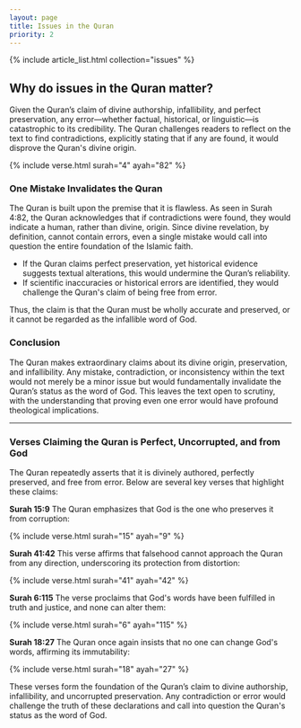 ```yaml
---
layout: page
title: Issues in the Quran
priority: 2
---
```


{% include article_list.html collection="issues" %}

## Why do issues in the Quran matter?

Given the Quran’s claim of divine authorship, infallibility, and perfect preservation, any error—whether factual, historical, or linguistic—is catastrophic to its credibility. The Quran challenges readers to reflect on the text to find contradictions, explicitly stating that if any are found, it would disprove the Quran's divine origin.

{% include verse.html surah="4" ayah="82" %}

### One Mistake Invalidates the Quran

The Quran is built upon the premise that it is flawless. As seen in Surah 4:82, the Quran acknowledges that if contradictions were found, they would indicate a human, rather than divine, origin. Since divine revelation, by definition, cannot contain errors, even a single mistake would call into question the entire foundation of the Islamic faith.

- If the Quran claims perfect preservation, yet historical evidence suggests textual alterations, this would undermine the Quran’s reliability.
- If scientific inaccuracies or historical errors are identified, they would challenge the Quran's claim of being free from error.

Thus, the claim is that the Quran must be wholly accurate and preserved, or it cannot be regarded as the infallible word of God.

### Conclusion

The Quran makes extraordinary claims about its divine origin, preservation, and infallibility. Any mistake, contradiction, or inconsistency within the text would not merely be a minor issue but would fundamentally invalidate the Quran’s status as the word of God. This leaves the text open to scrutiny, with the understanding that proving even one error would have profound theological implications.

---

### Verses Claiming the Quran is Perfect, Uncorrupted, and from God

The Quran repeatedly asserts that it is divinely authored, perfectly preserved, and free from error. Below are several key verses that highlight these claims:

**Surah 15:9**
The Quran emphasizes that God is the one who preserves it from corruption:

{% include verse.html surah="15" ayah="9" %}

**Surah 41:42**
This verse affirms that falsehood cannot approach the Quran from any direction, underscoring its protection from distortion:

{% include verse.html surah="41" ayah="42" %}

**Surah 6:115**
The verse proclaims that God's words have been fulfilled in truth and justice, and none can alter them:

{% include verse.html surah="6" ayah="115" %}

**Surah 18:27**
The Quran once again insists that no one can change God's words, affirming its immutability:

{% include verse.html surah="18" ayah="27" %}

These verses form the foundation of the Quran’s claim to divine authorship, infallibility, and uncorrupted preservation. Any contradiction or error would challenge the truth of these declarations and call into question the Quran's status as the word of God.
